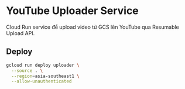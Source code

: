 # YouTube Uploader Service

Cloud Run service để upload video từ GCS lên YouTube qua Resumable Upload API.

## Deploy

```bash
gcloud run deploy uploader \
  --source . \
  --region=asia-southeast1 \
  --allow-unauthenticated
